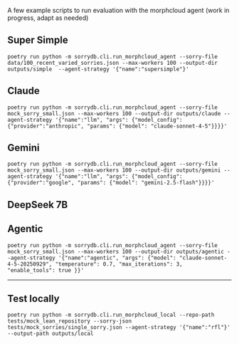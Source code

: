 A few example scripts to run evaluation with the morphcloud agent 
(work in progress, adapt as needed)

## Super Simple
```
poetry run python -m sorrydb.cli.run_morphcloud_agent --sorry-file data/100_recent_varied_sorries.json --max-workers 100 --output-dir outputs/simple  --agent-strategy '{"name":"supersimple"}'
```


## Claude
```
poetry run python -m sorrydb.cli.run_morphcloud_agent --sorry-file mock_sorry_small.json --max-workers 100 --output-dir outputs/claude --agent-strategy '{"name":"llm", "args": {"model_config":{"provider":"anthropic", "params": {"model": "claude-sonnet-4-5"}}}}'
```


## Gemini 
```
poetry run python -m sorrydb.cli.run_morphcloud_agent --sorry-file mock_sorry_small.json --max-workers 100 --output-dir outputs/gemini --agent-strategy '{"name":"llm", "args": {"model_config":{"provider":"google", "params": {"model": "gemini-2.5-flash"}}}}'
```

## DeepSeek 7B

## 

## Agentic
``` 
poetry run python -m sorrydb.cli.run_morphcloud_agent --sorry-file mock_sorry_small.json --max-workers 100 --output-dir outputs/agentic --agent-strategy '{"name":"agentic", "args": {"model": "claude-sonnet-4-5-20250929", "temperature": 0.7, "max_iterations": 3, "enable_tools": true }}'
```

-----

## Test locally
```
poetry run python -m sorrydb.cli.run_morphcloud_local --repo-path tests/mock_lean_repository --sorry-json tests/mock_sorries/single_sorry.json --agent-strategy '{"name":"rfl"}' --output-path outputs/local
```